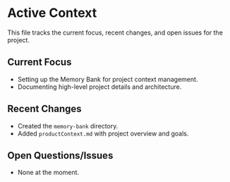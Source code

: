 # Active Context

This file tracks the current focus, recent changes, and open issues for the project.

## Current Focus

- Setting up the Memory Bank for project context management.
- Documenting high-level project details and architecture.

## Recent Changes

- Created the `memory-bank` directory.
- Added `productContext.md` with project overview and goals.

## Open Questions/Issues

- None at the moment.
